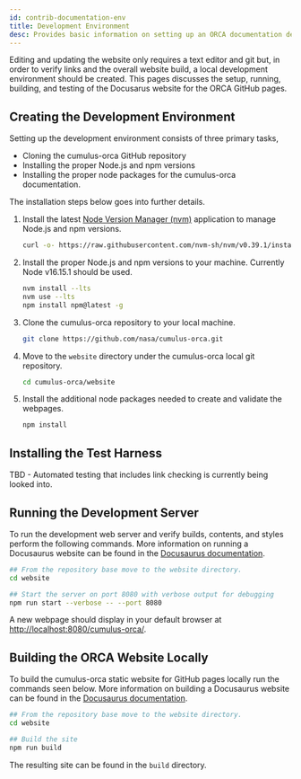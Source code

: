 ```yaml
---
id: contrib-documentation-env
title: Development Environment
desc: Provides basic information on setting up an ORCA documentation development environment.
---
```

Editing and updating the website only requires a text editor and git but, in
order to verify links and the overall website build, a local development environment
should be created. This pages discusses the setup, running, building, and testing
of the Docusarus website for the ORCA GitHub pages.

## Creating the Development Environment

Setting up the development environment consists of three primary tasks,
- Cloning the cumulus-orca GitHub repository
- Installing the proper Node.js and npm versions
- Installing the proper node packages for the cumulus-orca documentation.

The installation steps below goes into further details.

1. Install the latest [Node Version Manager (nvm)](https://github.com/nvm-sh/nvm) application to manage Node.js and npm versions.
   ```sh
   curl -o- https://raw.githubusercontent.com/nvm-sh/nvm/v0.39.1/install.sh | bash
   ```

2. Install the proper Node.js and npm versions to your machine. Currently Node v16.15.1 should be used.
   ```sh
   nvm install --lts
   nvm use --lts
   npm install npm@latest -g
   ```

3. Clone the cumulus-orca repository to your local machine.
   ```sh
   git clone https://github.com/nasa/cumulus-orca.git
   ```

4. Move to the `website` directory under the cumulus-orca local git repository.
   ```sh
   cd cumulus-orca/website
   ```

5. Install the additional node packages needed to create and validate the webpages.
   ```sh
   npm install
   ```


## Installing the Test Harness

TBD - Automated testing that includes link checking is currently being looked into.


## Running the Development Server

To run the development web server and verify builds, contents, and styles perform
the following commands. More information on running a Docusaurus website can be
found in the [Docusaurus documentation](https://v2.docusaurus.io/docs/installation#running-the-development-server).

```sh
## From the repository base move to the website directory.
cd website

## Start the server on port 8080 with verbose output for debugging
npm run start --verbose -- --port 8080
```

A new webpage should display in your default browser at [http://localhost:8080/cumulus-orca/](http://localhost:8080/cumulus-orca/).


## Building the ORCA Website Locally

To build the cumulus-orca static website for GitHub pages locally run the
commands seen below. More information on building a Docusaurus website can be
found in the [Docusaurus documentation](https://v2.docusaurus.io/docs/installation#build).

```sh
## From the repository base move to the website directory.
cd website

## Build the site
npm run build
```

The resulting site can be found in the `build` directory.


